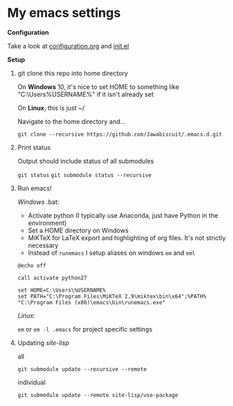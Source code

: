 # My emacs settings

**Configuration**

Take a look at [configuration.org](configuration.org) and [init.el](init.el)

**Setup**

1. git clone this repo into home directory

	On **Windows** 10, it's nice to set HOME to something like "C:\Users\%USERNAME%" if it isn't already set
	
	On **Linux**, this is just ~/
	
    Navigate to the home directory and...
    
	`git clone --recursive https://github.com/Jawabiscuit/.emacs.d.git`

3. Print status
	
	Output should include status of all submodules

    `git status`
	`git submodule status --recursive`

4. Run emacs!

    *Windows* .bat:
    
    - Activate python (I typically use Anaconda, just have Python in the environment)
    - Set a HOME directory on Windows
    - MiKTeX for LaTeX export and highlighting of org files. It's not strictly necessary
    - Instead of `runemacs` I setup aliases on windows `em` and `eml`
    
    ```
    @echo off

    call activate python27
    
    set HOME=C:\Users\%USERNAME%
    set PATH="C:\Program Files\MiKTeX 2.9\miktex\bin\x64";%PATH%
    "C:\Program Files (x86)\emacs\bin\runemacs.exe"
    ```
        
    *Linux*:
    
    `em` or `em -l .emacs` for project specific settings

5. Updating *site-lisp*

	all
	
	`git submodule update --recursive --remote`

	individual
	
	`git submodule update --remote site-lisp/use-package`

